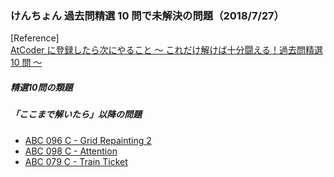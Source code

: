### けんちょん 過去問精選 10 問で未解決の問題（2018/7/27）

[Reference]  
[AtCoder に登録したら次にやること ～ これだけ解けば十分闘える！過去問精選 10 問 ～](https://qiita.com/drken/items/fd4e5e3630d0f5859067#%E7%AC%AC-7-%E5%95%8F--abc-085-b---kagami-mochi-200-%E7%82%B9)

##### 精選10問の類題

##### 「ここまで解いたら」以降の問題
- [ABC 096 C - Grid Repainting 2](https://beta.atcoder.jp/contests/abc096/tasks/abc096_c)
- [ABC 098 C - Attention](https://beta.atcoder.jp/contests/abc098/tasks/arc098_a)
- [ABC 079 C - Train Ticket](https://beta.atcoder.jp/contests/abc079/tasks/abc079_c)
